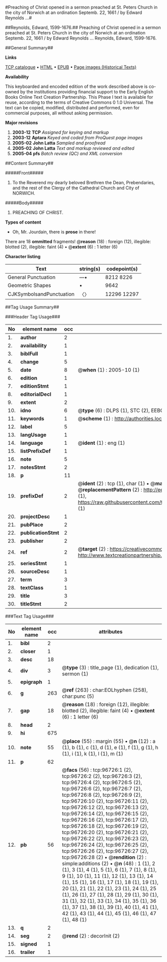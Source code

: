 #Preaching of Christ opened in a sermon preached at St. Peters Church in the city of Norwich at an ordination Septemb. 22, 1661 / by Edward Reynolds ...#

##Reynolds, Edward, 1599-1676.##
Preaching of Christ opened in a sermon preached at St. Peters Church in the city of Norwich at an ordination Septemb. 22, 1661 / by Edward Reynolds ...
Reynolds, Edward, 1599-1676.

##General Summary##

**Links**

[TCP catalogue](http://www.ota.ox.ac.uk/tcp/)  • 
[HTML](http://tei.it.ox.ac.uk/tcp/Texts-HTML/free/A57/A57151.html)  • 
[EPUB](http://tei.it.ox.ac.uk/tcp/Texts-EPUB/free/A57/A57151.epub) • 
[Page images (Historical Texts)](https://data.historicaltexts.jisc.ac.uk/view?pubId=eebo-13029492e&pageId=eebo-13029492e-96726-1)

**Availability**

This keyboarded and encoded edition of the
	       work described above is co-owned by the institutions
	       providing financial support to the Early English Books
	       Online Text Creation Partnership. This Phase I text is
	       available for reuse, according to the terms of Creative
	       Commons 0 1.0 Universal. The text can be copied,
	       modified, distributed and performed, even for
	       commercial purposes, all without asking permission.

**Major revisions**

1. __2003-12__ __TCP__ *Assigned for keying and markup*
1. __2003-12__ __Aptara__ *Keyed and coded from ProQuest page images*
1. __2005-02__ __John Latta__ *Sampled and proofread*
1. __2005-02__ __John Latta__ *Text and markup reviewed and edited*
1. __2005-04__ __pfs__ *Batch review (QC) and XML conversion*

##Content Summary##

#####Front#####

1. To the Reverend my dearly beloved
Brethren the Dean, Prebendaries,
and the rest of the Clergy of
the Cathedral Church and City of
NORWICH.

#####Body#####

1. PREACHING
OF
CHRIST.

**Types of content**

  * Oh, Mr. Jourdain, there is **prose** in there!

There are 18 **ommitted** fragments! 
 @__reason__ (18) : foreign (12), illegible: blotted (2), illegible: faint (4)  •  @__extent__ (6) : 1 letter (6)

**Character listing**


|Text|string(s)|codepoint(s)|
|---|---|---|
|General Punctuation|—•|8212 8226|
|Geometric Shapes|▪|9642|
|CJKSymbolsandPunctuation|〈〉|12296 12297|

##Tag Usage Summary##

###Header Tag Usage###

|No|element name|occ|attributes|
|---|---|---|---|
|1.|__author__|2||
|2.|__availability__|1||
|3.|__biblFull__|1||
|4.|__change__|5||
|5.|__date__|8| @__when__ (1) : 2005-10 (1)|
|6.|__edition__|1||
|7.|__editionStmt__|1||
|8.|__editorialDecl__|1||
|9.|__extent__|2||
|10.|__idno__|6| @__type__ (6) : DLPS (1), STC (2), EEBO-CITATION (1), OCLC (1), VID (1)|
|11.|__keywords__|1| @__scheme__ (1) : http://authorities.loc.gov/ (1)|
|12.|__label__|5||
|13.|__langUsage__|1||
|14.|__language__|1| @__ident__ (1) : eng (1)|
|15.|__listPrefixDef__|1||
|16.|__note__|5||
|17.|__notesStmt__|2||
|18.|__p__|11||
|19.|__prefixDef__|2| @__ident__ (2) : tcp (1), char (1)  •  @__matchPattern__ (2) : ([0-9\-]+):([0-9IVX]+) (1), (.+) (1)  •  @__replacementPattern__ (2) : http://eebo.chadwyck.com/downloadtiff?vid=$1&page=$2 (1), https://raw.githubusercontent.com/textcreationpartnership/Texts/master/tcpchars.xml#$1 (1)|
|20.|__projectDesc__|1||
|21.|__pubPlace__|2||
|22.|__publicationStmt__|2||
|23.|__publisher__|2||
|24.|__ref__|2| @__target__ (2) : https://creativecommons.org/publicdomain/zero/1.0/ (1), http://www.textcreationpartnership.org/docs/. (1)|
|25.|__seriesStmt__|1||
|26.|__sourceDesc__|1||
|27.|__term__|3||
|28.|__textClass__|1||
|29.|__title__|3||
|30.|__titleStmt__|2||


###Text Tag Usage###

|No|element name|occ|attributes|
|---|---|---|---|
|1.|__bibl__|2||
|2.|__closer__|1||
|3.|__desc__|18||
|4.|__div__|3| @__type__ (3) : title_page (1), dedication (1), sermon (1)|
|5.|__epigraph__|1||
|6.|__g__|263| @__ref__ (263) : char:EOLhyphen (258), char:punc (5)|
|7.|__gap__|18| @__reason__ (18) : foreign (12), illegible: blotted (2), illegible: faint (4)  •  @__extent__ (6) : 1 letter (6)|
|8.|__head__|2||
|9.|__hi__|675||
|10.|__note__|55| @__place__ (55) : margin (55)  •  @__n__ (12) : a (1), b (1), c (1), d (1), e (1), f (1), g (1), h (1), i (1), k (1), l (1), m (1)|
|11.|__p__|62||
|12.|__pb__|56| @__facs__ (56) : tcp:96726:1 (2), tcp:96726:2 (2), tcp:96726:3 (2), tcp:96726:4 (2), tcp:96726:5 (2), tcp:96726:6 (2), tcp:96726:7 (2), tcp:96726:8 (2), tcp:96726:9 (2), tcp:96726:10 (2), tcp:96726:11 (2), tcp:96726:12 (2), tcp:96726:13 (2), tcp:96726:14 (2), tcp:96726:15 (2), tcp:96726:16 (2), tcp:96726:17 (2), tcp:96726:18 (2), tcp:96726:19 (2), tcp:96726:20 (2), tcp:96726:21 (2), tcp:96726:22 (2), tcp:96726:23 (2), tcp:96726:24 (2), tcp:96726:25 (2), tcp:96726:26 (2), tcp:96726:27 (2), tcp:96726:28 (2)  •  @__rendition__ (2) : simple:additions (2)  •  @__n__ (48) : 1 (1), 2 (1), 3 (1), 4 (1), 5 (1), 6 (1), 7 (1), 8 (1), 9 (1), 10 (1), 11 (1), 12 (1), 13 (1), 14 (1), 15 (1), 16 (1), 17 (1), 18 (1), 19 (1), 20 (1), 21 (1), 22 (1), 23 (1), 24 (1), 25 (1), 26 (1), 27 (1), 28 (1), 29 (1), 30 (1), 31 (1), 32 (1), 33 (1), 34 (1), 35 (1), 36 (1), 37 (1), 38 (1), 39 (1), 40 (1), 41 (1), 42 (1), 43 (1), 44 (1), 45 (1), 46 (1), 47 (1), 48 (1)|
|13.|__q__|2||
|14.|__seg__|2| @__rend__ (2) : decorInit (2)|
|15.|__signed__|1||
|16.|__trailer__|1||
